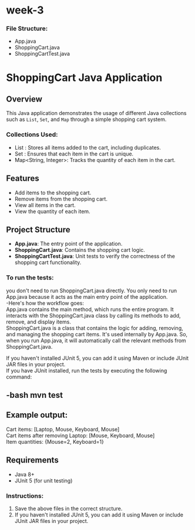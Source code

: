 # week-3

### File Structure:
  - App.java
  - ShoppingCart.java
  - ShoppingCartTest.java


# ShoppingCart Java Application

## Overview

This Java application demonstrates the usage of different Java collections such as `List`, `Set`, and `Map` through a simple shopping cart system. 

### Collections Used:

- List<String> : Stores all items added to the cart, including duplicates.
- Set<String> : Ensures that each item in the cart is unique.
- Map<String, Integer>: Tracks the quantity of each item in the cart.

## Features

- Add items to the shopping cart.
- Remove items from the shopping cart.
- View all items in the cart.
- View the quantity of each item.

## Project Structure

- **App.java**: The entry point of the application.
- **ShoppingCart.java**: Contains the shopping cart logic.
- **ShoppingCartTest.java**: Unit tests to verify the correctness of the shopping cart functionality.


### To run the tests:

you don't need to run ShoppingCart.java directly. You only need to run App.java because it acts as the main entry point of the application.<br>
-Here's how the workflow goes:<br>
App.java contains the main method, which runs the entire program. It interacts with the ShoppingCart.java class by calling its methods to add, remove, and display items.<br>
ShoppingCart.java is a class that contains the logic for adding, removing, and managing the shopping cart items. It's used internally by App.java.
So, when you run App.java, it will automatically call the relevant methods from ShoppingCart.java.<br>

If you haven't installed JUnit 5, you can add it using Maven or include JUnit JAR files in your project.<br>
If you have JUnit installed, run the tests by executing the following command:<br>

-bash
  mvn test
- 

## Example output:


Cart items: [Laptop, Mouse, Keyboard, Mouse] <br>
Cart items after removing Laptop: [Mouse, Keyboard, Mouse]<br>
Item quantities: {Mouse=2, Keyboard=1}

## Requirements

- Java 8+
- JUnit 5 (for unit testing)



### Instructions:

1. Save the above files in the correct structure.
2. If you haven't installed JUnit 5, you can add it using Maven or include JUnit JAR files in your project.
